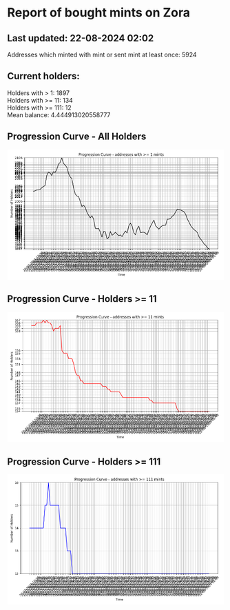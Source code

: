 # Report of bought mints on Zora
## Last updated: 22-08-2024 02:02
Addresses which minted with mint or sent mint at least once: 5924

## Current holders:
Holders with > 1: 1897  
Holders with >= 11: 134  
Holders with >= 111: 12  
Mean balance: 4.444913020558777  

## Progression Curve - All Holders
![addresses with >= 1 mint](progression_curve_all.png)
## Progression Curve - Holders >= 11
![addresses with >= 11 mints](progression_curve_gt_11.png)
## Progression Curve - Holders >= 111
![addresses with >= 111 mints](progression_curve_gt_111.png)
